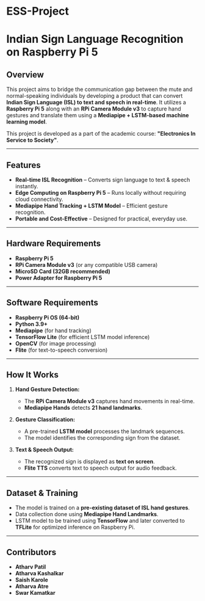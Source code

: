 # ESS-Project
# **Indian Sign Language Recognition on Raspberry Pi 5**

## **Overview**
This project aims to bridge the communication gap between the mute and normal-speaking individuals by developing a product that can convert **Indian Sign Language (ISL) to text and speech in real-time**. It utilizes a **Raspberry Pi 5** along with an **RPi Camera Module v3** to capture hand gestures and translate them using a **Mediapipe + LSTM-based machine learning model**.

This project is developed as a part of the academic course: **"Electronics In Service to Society"**.

---
## **Features**
-  **Real-time ISL Recognition** – Converts sign language to text & speech instantly.
-  **Edge Computing on Raspberry Pi 5** – Runs locally without requiring cloud connectivity.
-  **Mediapipe Hand Tracking + LSTM Model** – Efficient gesture recognition.
-  **Portable and Cost-Effective** – Designed for practical, everyday use.

---
## **Hardware Requirements**
- **Raspberry Pi 5**
- **RPi Camera Module v3** (or any compatible USB camera)
- **MicroSD Card (32GB recommended)**
- **Power Adapter for Raspberry Pi 5**

---
## **Software Requirements**
- **Raspberry Pi OS (64-bit)**
- **Python 3.9+**
- **Mediapipe** (for hand tracking)
- **TensorFlow Lite** (for efficient LSTM model inference)
- **OpenCV** (for image processing)
- **Flite** (for text-to-speech conversion)

---
## **How It Works**
1. **Hand Gesture Detection:**
   - The **RPi Camera Module v3** captures hand movements in real-time.
   - **Mediapipe Hands** detects **21 hand landmarks**.

2. **Gesture Classification:**
   - A pre-trained **LSTM model** processes the landmark sequences.
   - The model identifies the corresponding sign from the dataset.

3. **Text & Speech Output:**
   - The recognized sign is displayed as **text on screen**.
   - **Flite TTS** converts text to speech output for audio feedback.

---
## **Dataset & Training**
- The model is trained on a **pre-existing dataset of ISL hand gestures**.
- Data collection done using **Mediapipe Hand Landmarks**.
- LSTM model to be trained using **TensorFlow** and later converted to **TFLite** for optimized inference on Raspberry Pi.

---
## **Contributors**
- **Atharv Patil**
- **Atharva Kashalkar**
- **Saish Karole**
- **Atharva Atre**
- **Swar Kamatkar**



